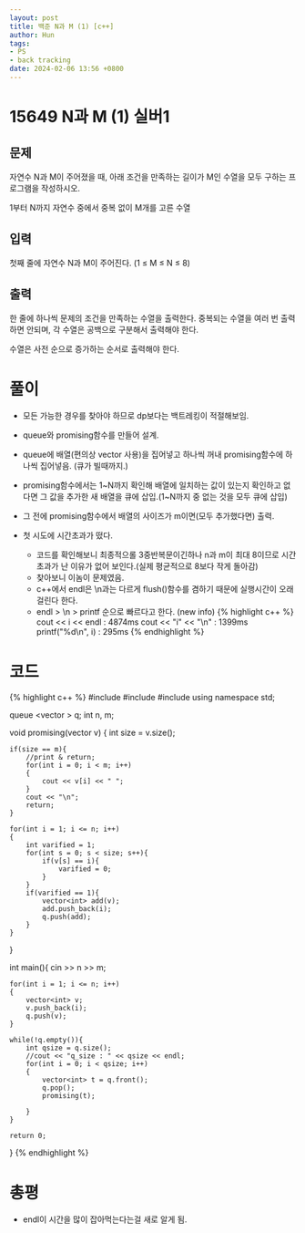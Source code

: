 ```yaml
---
layout: post
title: 백준 N과 M (1) [c++]
author: Hun
tags:
- PS
- back tracking
date: 2024-02-06 13:56 +0800
---
```


# 15649 N과 M (1) 실버1

## 문제
자연수 N과 M이 주어졌을 때, 아래 조건을 만족하는 길이가 M인 수열을 모두 구하는 프로그램을 작성하시오.

1부터 N까지 자연수 중에서 중복 없이 M개를 고른 수열
## 입력
첫째 줄에 자연수 N과 M이 주어진다. (1 ≤ M ≤ N ≤ 8)

## 출력
한 줄에 하나씩 문제의 조건을 만족하는 수열을 출력한다. 중복되는 수열을 여러 번 출력하면 안되며, 각 수열은 공백으로 구분해서 출력해야 한다.

수열은 사전 순으로 증가하는 순서로 출력해야 한다.

# 풀이
- 모든 가능한 경우를 찾아야 하므로 dp보다는 백트레킹이 적절해보임.
- queue와 promising함수를 만들어 설계.
- queue에 배열(편의상 vector 사용)을 집어넣고 하나씩 꺼내 promising함수에 하나씩 집어넣음. (큐가 빌때까지.)
- promising함수에서는 1~N까지 확인해 배열에 일치하는 값이 있는지 확인하고 없다면 그 값을 추가한 새 배열을 큐에 삽입.(1~N까지 중 없는 것을 모두 큐에 삽입)
- 그 전에 promising함수에서 배열의 사이즈가 m이면(모두 추가했다면) 출력.

- 첫 시도에 시간초과가 떴다.
  - 코드를 확인해보니 최종적으롤 3중반복문이긴하나 n과 m이 최대 8이므로 시간초과가 난 이유가 없어 보인다.(실제 평균적으로 8보다 작게 돌아감)
  - 찾아보니 <endl> 이놈이 문제였음.
  - c++에서 endl은 \n과는 다르게 flush()함수를 겸하기 때문에 실행시간이 오래걸린다 한다.
  - endl > \n > printf 순으로 빠르다고 한다. (new info)
{% highlight c++ %}
cout << i << endl : 4874ms
cout << "i" << "\n" : 1399ms
printf("%d\n", i) : 295ms
{% endhighlight %}

# 코드
{% highlight c++ %}
#include <iostream>
#include <queue>
#include <vector>
using namespace std;

queue <vector<int> > q;
int n, m;

void promising(vector<int> v)
{
    int size = v.size();

    if(size == m){
        //print & return;
        for(int i = 0; i < m; i++)
        {
            cout << v[i] << " ";
        }
        cout << "\n";
        return;
    }

    for(int i = 1; i <= n; i++)
    {
        int varified = 1;
        for(int s = 0; s < size; s++){
            if(v[s] == i){
                varified = 0;
            }
        }
        if(varified == 1){
            vector<int> add(v);
            add.push_back(i);
            q.push(add);
        }
    }
}

int main(){
    cin >> n >> m;

    for(int i = 1; i <= n; i++)
    {
        vector<int> v;
        v.push_back(i);
        q.push(v);
    }

    while(!q.empty()){
        int qsize = q.size();
        //cout << "q_size : " << qsize << endl;
        for(int i = 0; i < qsize; i++)
        {
            vector<int> t = q.front();
            q.pop();
            promising(t);

        }
    }
    
    return 0;
}
{% endhighlight %}

# 총평
- endl이 시간을 많이 잡아먹는다는걸 새로 알게 됨.
